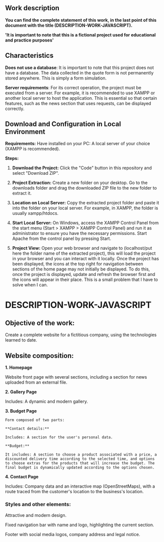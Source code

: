## Work description

**You can find the complete statement of this work, in the last point of this document with the title (DESCRIPTION-WORK-JAVASCRIPT).**

**'It is important to note that this is a fictional project used for educational and practice purposes'**

## Characteristics

**Does not use a database**: It is important to note that this project does not have a database. The data collected in the quote form is not permanently stored anywhere. This is simply a form simulation.

**Server requirements**: For its correct operation, the project must be executed from a server. For example, it is recommended to use XAMPP or another local server to host the application. This is essential so that certain features, such as the news section that uses requests, can be displayed correctly.

## Download and Configuration in Local Environment

**Requirements:**
Have installed on your PC: A local server of your choice (XAMPP is recommended).

**Steps:**

1. **Download the Project:**
Click the "Code" button in this repository and select "Download ZIP".

2. **Project Extraction:**
Create a new folder on your desktop.
Go to the downloads folder and drag the downloaded ZIP file to the new folder to extract it.

3. **Location on Local Server:**
Copy the extracted project folder and paste it into the folder on your local server. For example, in XAMPP, the folder is usually xampp/htdocs.

4. **Start Local Server:**
On Windows, access the XAMPP Control Panel from the start menu (Start > XAMPP > XAMPP Control Panel) and run it as administrator to ensure you have the necessary permissions. Start Apache from the control panel by pressing Start.

5. **Project View:**
Open your web browser and navigate to (localhost/put here the folder name of the extracted project), this will load the project in your browser and you can interact with it locally. Once the project has been displayed, the icons at the top right for navigation between sections of the home page may not initially be displayed. To do this, once the project is displayed, update and refresh the browser first and the icons will appear in their place. This is a small problem that I have to solve when I can.

# DESCRIPTION-WORK-JAVASCRIPT 

## Objective of the work:

Create a complete website for a fictitious company, using the technologies learned to date.

## Website composition:

**1. Homepage**

Website front page with several sections, including a section for news uploaded from an external file.

**2. Gallery Page**

Includes: A dynamic and modern gallery.

**3. Budget Page**

    Form composed of two parts:

    **Contact details:**

    Includes: A section for the user's personal data.

    **Budget:**

    It includes: A section to choose a product associated with a price, a discounted delivery time according to the selected time, and options to choose extras for the products that will increase the budget. The final budget is dynamically updated according to the options chosen.

**4. Contact Page**

Includes: Company data and an interactive map (OpenStreetMaps), with a route traced from the customer's location to the business's location.

### Styles and other elements:

Attractive and modern design.

Fixed navigation bar with name and logo, highlighting the current section.

Footer with social media logos, company address and legal notice.
